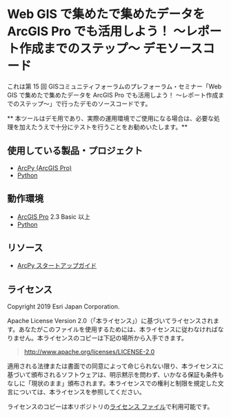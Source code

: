 # Web GIS で集めたで集めたデータを ArcGIS Pro でも活用しよう！ ～レポート作成までのステップ～ デモソースコード

これは第 15 回 GISコミュニティフォーラムのプレフォーラム・セミナー「Web GIS で集めたで集めたデータを ArcGIS Pro でも活用しよう！ ～レポート作成までのステップ～」で行ったデモのソースコードです。

** 本ツールはデモ用であり、実際の運用環境でご使用になる場合は、必要な処理を加えたうえで十分にテストを行うことをお勧めいたします。**


## 使用している製品・プロジェクト

* [ArcPy (ArcGIS Pro)](https://pro.arcgis.com/ja/pro-app/arcpy/get-started/what-is-arcpy-.htm)
* [Python](https://www.python.org/)

## 動作環境

* [ArcGIS Pro](https://www.esrij.com/products/arcgis-desktop/environments/arcgis-pro/) 2.3 Basic 以上
* [Python](https://www.python.org/) 

## リソース

* [ArcPy スタートアップガイド](https://bit.ly/2pmhBpf)


## ライセンス
Copyright 2019 Esri Japan Corporation.

Apache License Version 2.0（「本ライセンス」）に基づいてライセンスされます。あなたがこのファイルを使用するためには、本ライセンスに従わなければなりません。本ライセンスのコピーは下記の場所から入手できます。

> http://www.apache.org/licenses/LICENSE-2.0

適用される法律または書面での同意によって命じられない限り、本ライセンスに基づいて頒布されるソフトウェアは、明示黙示を問わず、いかなる保証も条件もなしに「現状のまま」頒布されます。本ライセンスでの権利と制限を規定した文言については、本ライセンスを参照してください。

ライセンスのコピーは本リポジトリの[ライセンス ファイル](./LICENSE)で利用可能です。

